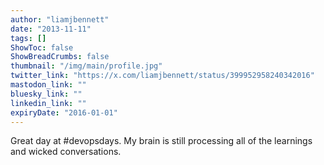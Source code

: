 ```yaml
---
author: "liamjbennett"
date: "2013-11-11"
tags: []
ShowToc: false
ShowBreadCrumbs: false
thumbnail: "/img/main/profile.jpg"
twitter_link: "https://x.com/liamjbennett/status/399952958240342016"
mastodon_link: ""
bluesky_link: ""
linkedin_link: ""
expiryDate: "2016-01-01"
---
```


Great day at #devopsdays. My brain is still processing all of the learnings and wicked conversations.

